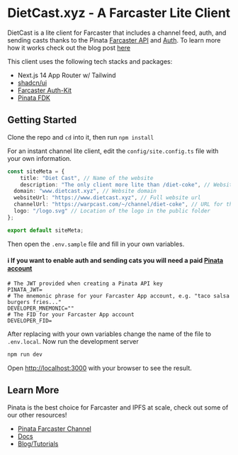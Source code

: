 # DietCast.xyz - A Farcaster Lite Client

DietCast is a lite client for Farcaster that includes a channel feed, auth, and sending casts thanks to the Pinata [Farcaster API](https://docs.pinata.cloud/farcaster/farcaster-api/getting-started) and [Auth](https://docs.pinata.cloud/farcaster/farcaster-auth). To learn more how it works check out the blog post [here](https://www.pinata.cloud/blog/how-to-build-a-lite-client-with-the-pinata-farcaster-api)

This client uses the following tech stacks and packages:

- Next.js 14 App Router w/ Tailwind
- [shadcn/ui](https://ui.shadcn.com/)
- [Farcaster Auth-Kit](https://github.com/farcasterxyz/auth-monorepo)
- [Pinata FDK](https://github.com/PinataCloud/pinata-fdk)

## Getting Started

Clone the repo and `cd` into it, then run `npm install`

For an instant channel lite client, edit the `config/site.config.ts` file with your own information.

```typescript
const siteMeta = {
	title: "Diet Cast", // Name of the website
	description: "The only client more lite than /diet-coke", // Website description
  domain: "www.dietcast.xyz", // Website domain
  websiteUrl: "https://www.dietcast.xyz", // Full website url
  channelUrl: "https://warpcast.com/~/channel/diet-coke", // URL for the farcaster channel
  logo: "/logo.svg" // Location of the logo in the public folder
};

export default siteMeta;
```

Then open the `.env.sample` file and fill in your own variables.

#### ℹ️ If you want to enable auth and sending cats you will need a paid [Pinata account](https://pinata.cloud/pricing)

```
# The JWT provided when creating a Pinata API key
PINATA_JWT=
# The mnemonic phrase for your Farcaster App account, e.g. "taco salsa burgers fries..."
DEVELOPER_MNEMONIC=""
# The FID for your Farcaster App account
DEVELOPER_FID=
```

After replacing with your own variables change the name of the file to `.env.local`. Now run the development server

```bash
npm run dev
```

Open [http://localhost:3000](http://localhost:3000) with your browser to see the result.

## Learn More

Pinata is the best choice for Farcaster and IPFS at scale, check out some of our other resources!

- [Pinata Farcaster Channel](https://warpcast.com/~/channel/pinata)
- [Docs](https://docs.pinata.cloud)
- [Blog/Tutorials](https://pinata.cloud/blog)
